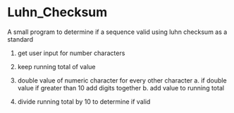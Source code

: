 # Luhn_Checksum
A small program to determine if a sequence valid using luhn checksum as a standard

1.  get user input for number characters
2.  keep running total of value
3.  double value of numeric character for every other character
        a. if double value if greater than 10 add digits together
        b. add value to running total

4.  divide running total by 10 to determine if valid

